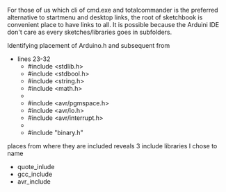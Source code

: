 For those of us which cli of cmd.exe and totalcommander is the preferred alternative to startmenu and desktop links, the root of sketchbook is convenient place to have links to all.
It is possible because the Arduini IDE don't care as every sketches/libraries goes in subfolders.

Identifying placement of Arduino.h and subsequent from 

- lines 23-32
    - #include <stdlib.h>
    - #include <stdbool.h>
    - #include <string.h>
    - #include <math.h>
    - 
    - #include <avr/pgmspace.h>
    - #include <avr/io.h>
    - #include <avr/interrupt.h>
    - 
    - #include "binary.h"

places from where they are included reveals 3 include libraries I chose to name

- quote_inlude
- gcc_include
- avr_include
